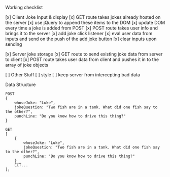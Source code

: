 Working checklist

[x] Client Joke Input & display
    [x] GET route takes jokes already hosted on the server
        [x] use jQuery to append these items to the DOM
        [x] update DOM every time a joke is added from POST
    [x] POST route takes user info and brings it to the server
        [x] add joke click listener 
        [x] eval user data from inputs and send on the push of the add joke button
        [x] clear inputs upon sending

[x] Server joke storage 
    [x] GET route to send existing joke data from server to client
    [x] POST route takes user data from client and pushes it in to the array of joke objects

[ ] Other Stuff
    [ ] style
    [ ] keep server from intercepting bad data

Data Structure

    POST
    {
        whoseJoke: "Luke",
        jokeQuestion: "Two fish are in a tank. What did one fish say to the other?",
        punchLine: "Do you know how to drive this thing?"
    }

    GET
    [
        {
            whoseJoke: "Luke",
            jokeQuestion: "Two fish are in a tank. What did one fish say to the other?",
            punchLine: "Do you know how to drive this thing?"
        }
        ECT...
    ];